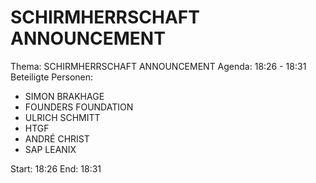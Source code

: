 # SCHIRMHERRSCHAFT ANNOUNCEMENT
Thema: SCHIRMHERRSCHAFT ANNOUNCEMENT
Agenda: 18:26 - 18:31
Beteiligte Personen:
- SIMON BRAKHAGE
- FOUNDERS FOUNDATION
- ULRICH SCHMITT
- HTGF
- ANDRÉ CHRIST
- SAP LEANIX

Start: 18:26
End: 18:31

